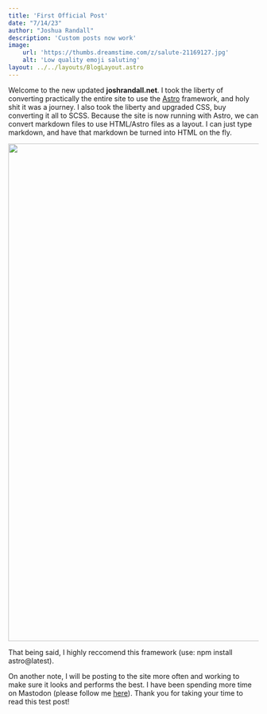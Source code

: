 ```yaml
---
title: 'First Official Post'
date: "7/14/23"
author: "Joshua Randall"
description: 'Custom posts now work'
image:
    url: 'https://thumbs.dreamstime.com/z/salute-21169127.jpg'
    alt: 'Low quality emoji saluting'
layout: ../../layouts/BlogLayout.astro
---
```


Welcome to the new updated __joshrandall.net__. I took the liberty of converting practically the entire site to use the [Astro](https://astro.build) framework, and holy shit it was a journey. I also took the liberty and upgraded CSS, buy converting it all to SCSS. Because the site is now running with Astro, we can convert markdown files to use HTML/Astro files as a layout. I can just type markdown, and have that markdown be turned into HTML on the fly.

<img width=1000px src="https://i.imgur.com/E8YuV4S.png">

That being said, I highly reccomend this framework (use: npm install astro@latest).

On another note, I will be posting to the site more often and working to make sure it looks and performs the best. I have been spending more time on Mastodon (please follow me [here](https://hachyderm.io/@pursuit)). Thank you for taking your time to read this test post!